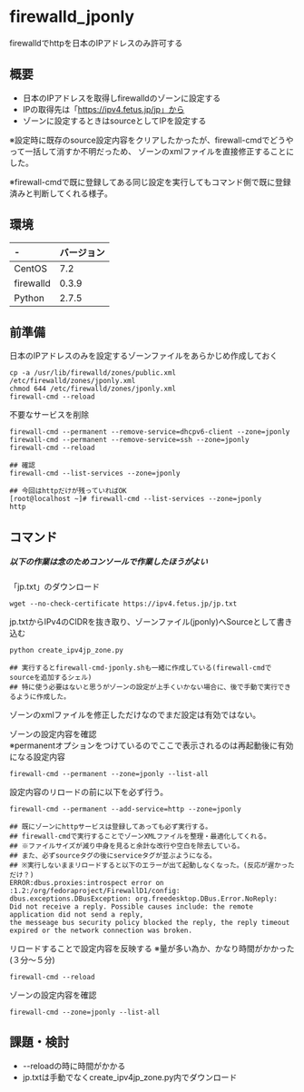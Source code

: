 # firewalld_jponly
firewalldでhttpを日本のIPアドレスのみ許可する

## 概要

- 日本のIPアドレスを取得しfirewalldのゾーンに設定する
- IPの取得先は「https://ipv4.fetus.jp/jp」から
- ゾーンに設定するときはsourceとしてIPを設定する

※設定時に既存のsource設定内容をクリアしたかったが、firewall-cmdでどうやって一括して消すか不明だっため、
ゾーンのxmlファイルを直接修正することにした。

※firewall-cmdで既に登録してある同じ設定を実行してもコマンド側で既に登録済みと判断してくれる様子。  

## 環境

| - | バージョン |
|:------|:------|
| CentOS | 7.2 |
| firewalld | 0.3.9 |
| Python | 2.7.5 |

## 前準備

日本のIPアドレスのみを設定するゾーンファイルをあらかじめ作成しておく
```
cp -a /usr/lib/firewalld/zones/public.xml /etc/firewalld/zones/jponly.xml
chmod 644 /etc/firewalld/zones/jponly.xml
firewall-cmd --reload
```

不要なサービスを削除
```
firewall-cmd --permanent --remove-service=dhcpv6-client --zone=jponly
firewall-cmd --permanent --remove-service=ssh --zone=jponly
firewall-cmd --reload

## 確認
firewall-cmd --list-services --zone=jponly

## 今回はhttpだけが残っていればOK
[root@localhost ~]# firewall-cmd --list-services --zone=jponly
http
```


## コマンド

##### 以下の作業は念のためコンソールで作業したほうがよい

「jp.txt」のダウンロード
```
wget --no-check-certificate https://ipv4.fetus.jp/jp.txt
```

jp.txtからIPv4のCIDRを抜き取り、ゾーンファイル(jponly)へSourceとして書き込む  
```
python create_ipv4jp_zone.py

## 実行するとfirewall-cmd-jponly.shも一緒に作成している(firewall-cmdでsourceを追加するシェル)
## 特に使う必要はないと思うがゾーンの設定が上手くいかない場合に、後で手動で実行できるように作成した。
```

ゾーンのxmlファイルを修正しただけなのでまだ設定は有効ではない。


ゾーンの設定内容を確認  
※permanentオプションをつけているのでここで表示されるのは再起動後に有効になる設定内容

```
firewall-cmd --permanent --zone=jponly --list-all
```


設定内容のリロードの前に以下を必ず行う。  
```
firewall-cmd --permanent --add-service=http --zone=jponly

## 既にゾーンにhttpサービスは登録してあっても必ず実行する。
## firewall-cmdで実行することでゾーンXMLファイルを整理・最適化してくれる。
## ※ファイルサイズが減り中身を見ると余計な改行や空白を除去している。
## また、必ずsourceタグの後にserviceタグが並ぶようになる。
## ※実行しないままリロードすると以下のエラーが出て起動しなくなった。(反応が遅かっただけ？)
ERROR:dbus.proxies:introspect error on :1.2:/org/fedoraproject/FirewallD1/config:
dbus.exceptions.DBusException: org.freedesktop.DBus.Error.NoReply: 
Did not receive a reply. Possible causes include: the remote application did not send a reply,
the messeage bus security policy blocked the reply, the reply timeout expired or the network connection was broken.

```


リロードすることで設定内容を反映する
※量が多い為か、かなり時間がかかった(３分〜５分)
```
firewall-cmd --reload
```

ゾーンの設定内容を確認
```
firewall-cmd --zone=jponly --list-all
```

## 課題・検討

* --reloadの時に時間がかかる
* jp.txtは手動でなくcreate_ipv4jp_zone.py内でダウンロード

